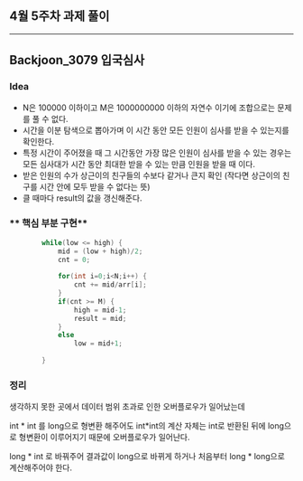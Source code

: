 ## 4월 5주차 과제 풀이
---
## Backjoon_3079 입국심사
### **Idea**
* N은 100000 이하이고 M은 1000000000 이하의 자연수 이기에 조합으로는 문제를 풀 수 없다.
* 시간을 이분 탐색으로 뽑아가며 이 시간 동안 모든 인원이 심사를 받을 수 있는지를 확인한다.
* 특정 시간이 주어졌을 때 그 시간동안 가장 많은 인원이 심사를 받을 수 있는 경우는 모든 심사대가 시간 동안 최대한 받을 수 있는 만큼 인원을 받을 때 이다.
* 받은 인원의 수가 상근이의 친구들의 수보다 같거나 큰지 확인 (작다면 상근이의 친구를 시간 안에 모두 받을 수 없다는 뜻)
* 클 때마다 result의 값을 갱신해준다.


### ** 핵심 부분 구현**
```java
		while(low <= high) {
			mid = (low + high)/2;
			cnt = 0;
			
			for(int i=0;i<N;i++) {
				cnt += mid/arr[i];
			}
			if(cnt >= M) { 
				high = mid-1;
				result = mid;
			}
			else 
				low = mid+1;
									
		}

```

### 정리
생각하지 못한 곳에서 데이터 범위 초과로 인한 오버플로우가 일어났는데

int * int 를 long으로 형변환 해주어도 int*int의 계산 자체는 int로 반환된 뒤에 long으로 형변환이 이루어지기 때문에 오버플로우가 일어난다.

long * int 로 바꿔주어 결과값이 long으로 바뀌게 하거나 처음부터 long * long으로 계산해주어야 한다. 
